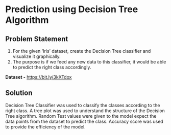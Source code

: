 # Prediction using Decision Tree Algorithm

## Problem Statement
1. For the given ‘Iris’ dataset, create the Decision Tree classifier and visualize it graphically.
1. The purpose is if we feed any new data to this classifier, it would be able to predict the right class accordingly.

**Dataset -** https://bit.ly/3kXTdox

## Solution
Decision Tree Classifier was used to classify the classes according to the right class. A tree plot was used to understand the structure of the Decision Tree algorithm. Random Test values were given to the model expect the data points from the dataset to predict the class. Accuracy score was used to provide the efficiency of the model.

